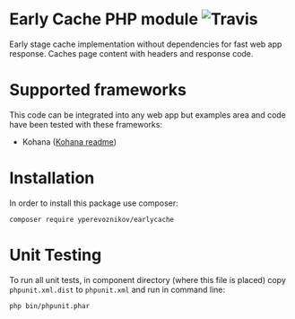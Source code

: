 # Early Cache PHP module ![Travis](https://travis-ci.org/yperevoznikov/EarlyCache.svg?branch=develop)
Early stage cache implementation without dependencies for fast web app response. 
Caches page content with headers and response code.

# Supported frameworks
This code can be integrated into any web app but examples area and code have been tested with these frameworks:  
- Kohana ([Kohana readme](examples/kohana/readme.md))   

# Installation
In order to install this package use composer:  
```
composer require yperevoznikov/earlycache
```

# Unit Testing
To run all unit tests, in component directory (where this file is placed) 
copy `phpunit.xml.dist` to `phpunit.xml` and run in command line:  
```  
php bin/phpunit.phar
```